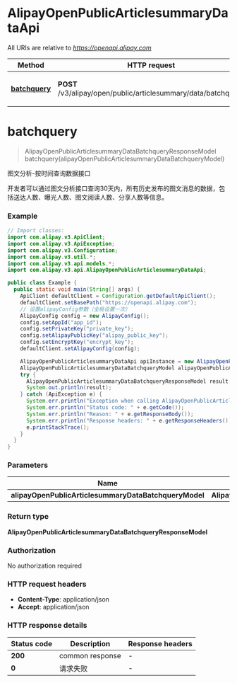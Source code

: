 # AlipayOpenPublicArticlesummaryDataApi

All URIs are relative to *https://openapi.alipay.com*

| Method | HTTP request | Description |
|------------- | ------------- | -------------|
| [**batchquery**](AlipayOpenPublicArticlesummaryDataApi.md#batchquery) | **POST** /v3/alipay/open/public/articlesummary/data/batchquery | 图文分析-按时间查询数据接口 |


<a name="batchquery"></a>
# **batchquery**
> AlipayOpenPublicArticlesummaryDataBatchqueryResponseModel batchquery(alipayOpenPublicArticlesummaryDataBatchqueryModel)

图文分析-按时间查询数据接口

开发者可以通过图文分析接口查询30天内，所有历史发布的图文消息的数据，包括送达人数、曝光人数、图文阅读人数、分享人数等信息。

### Example
```java
// Import classes:
import com.alipay.v3.ApiClient;
import com.alipay.v3.ApiException;
import com.alipay.v3.Configuration;
import com.alipay.v3.util.*;
import com.alipay.v3.api.models.*;
import com.alipay.v3.api.AlipayOpenPublicArticlesummaryDataApi;

public class Example {
  public static void main(String[] args) {
    ApiClient defaultClient = Configuration.getDefaultApiClient();
    defaultClient.setBasePath("https://openapi.alipay.com");
    // 设置alipayConfig参数（全局设置一次）
    AlipayConfig config = new AlipayConfig();
    config.setAppId("app_id");
    config.setPrivateKey("private_key");
    config.setAlipayPublicKey("alipay_public_key");
    config.setEncryptKey("encrypt_key");
    defaultClient.setAlipayConfig(config);

    AlipayOpenPublicArticlesummaryDataApi apiInstance = new AlipayOpenPublicArticlesummaryDataApi(defaultClient);
    AlipayOpenPublicArticlesummaryDataBatchqueryModel alipayOpenPublicArticlesummaryDataBatchqueryModel = new AlipayOpenPublicArticlesummaryDataBatchqueryModel(); // AlipayOpenPublicArticlesummaryDataBatchqueryModel | 
    try {
      AlipayOpenPublicArticlesummaryDataBatchqueryResponseModel result = apiInstance.batchquery(alipayOpenPublicArticlesummaryDataBatchqueryModel);
      System.out.println(result);
    } catch (ApiException e) {
      System.err.println("Exception when calling AlipayOpenPublicArticlesummaryDataApi#batchquery");
      System.err.println("Status code: " + e.getCode());
      System.err.println("Reason: " + e.getResponseBody());
      System.err.println("Response headers: " + e.getResponseHeaders());
      e.printStackTrace();
    }
  }
}
```

### Parameters

| Name | Type | Description  | Notes |
|------------- | ------------- | ------------- | -------------|
| **alipayOpenPublicArticlesummaryDataBatchqueryModel** | **AlipayOpenPublicArticlesummaryDataBatchqueryModel**|  | [optional] |

### Return type

**AlipayOpenPublicArticlesummaryDataBatchqueryResponseModel**

### Authorization

No authorization required

### HTTP request headers

 - **Content-Type**: application/json
 - **Accept**: application/json

### HTTP response details
| Status code | Description | Response headers |
|-------------|-------------|------------------|
| **200** | common response |  -  |
| **0** | 请求失败 |  -  |

